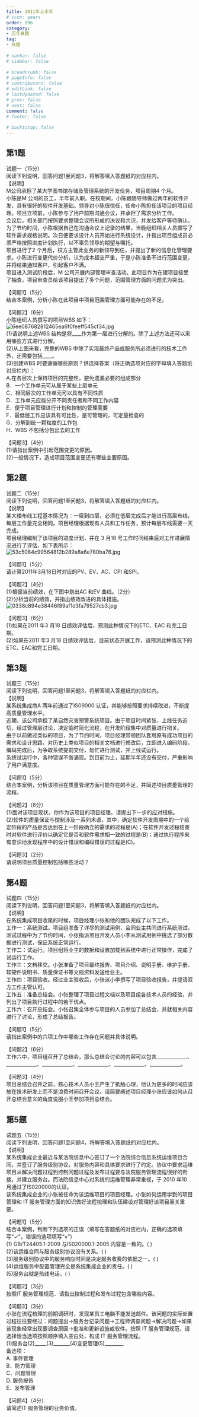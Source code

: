 ```yaml
---  
title: 2011年上半年  
# icon: gears  
order: 996  
category:  
- 历年真题  
tag:  
- 真题  
  
# navbar: false  
# sidebar: false  
  
# breadcrumb: false  
# pageInfo: false  
# contributors: false  
# editLink: false  
# lastUpdated: false  
# prev: false  
# next: false  
comment: false  
# footer: false  
  
# backtotop: false  
---  
```

## 第1题 ##

试题一（15分）  
阅读下列说明，回答问题1至问题3，将解答填入答题纸的对应栏内。  
【说明】  
M公司承担了某大学图书馆存储及管理系统的开发任务，项目周期4 个月。  
小陈是M 公司的员工，半年前入职。在校期间，小陈跟随导师做过两年的软件开发，具有很好的软件开发基础。领导对小陈很信任，任命小陈担任该项目的项目经理。项目立项前，小陈参与了用户前期沟通会议，并承担了需求分析工作。  
会议后，相关部门按照要求整理会议所形成的决议和共识，并发给客户等待确认。  
为了节约时间，小陈根据自己在沟通会议上记录的结果，当晚组织相关人员撰写了软件需求规格说明。次日便要求设计人员开始进行系统设计，并指出项目组成员必须严格按照进度计划执行，以不辜负领导的期望与嘱托。  
项目进行了2 个月后，校方主管此业务的新领导到任，并提出了新的信息化管理要求。小陈进行变更代价分析，认为成本超支严重，于是小陈准备不进行范围变更，并将结果通知客户，引起客户不满。  
项目进入测试阶段后，M 公司开展内部管理审查活动。此项目作为在建项目接受了抽查，项目审查员给该项目提出了多个问题，范围管理方面的问题尤为突出。  
  
【问题1】（5分）  
结合本案例，分析小陈在此项目中项目范围管理方面可能存在的不足。  
  
【问题2】（6分）  
小陈组织人员撰写的项目WBS 如下：  
![6ee087682812465ea6f0feeff545cf34.jpg][]  
(1)请说明上述WBS 结构是将\_\_\_\_作为第一层进行分解的。除了上述方法还可以采用哪些方式进行分解。  
(2)从上图来看，完整的WBS 中除了实现最终产品或服务所必须进行的技术工作外，还需要包括\_\_\_\_。  
(3)创建WBS 时要遵循哪些原则？供选择答案（将正确选项对应的字母填入答题纸对应栏内）：  
A.在各层次上保持项目的完整性，避免遗漏必要的组成部分  
B．一个工作单元可从属于某些上层单元  
C．相同层次的工作单元可以具有不同性质  
D．工作单元应能分开不同责任者和不同工作内容  
E．便于项目管理进行计划和控制的管理需要  
F．最低层工作应该具有可比性，是可管理的，可定量检查的  
G．分解到统一颗粒度的工作包  
H．WBS 不包括分包出去的工作  
  
【问题3】（4分）  
(1)请指出案例中引起范围变更的原因。  
(2)一般情况下，造成项目范围变更还有哪些主要原因。  


## 第2题 ##

试题二（15分）  
阅读下列说明，回答问题1至问题3，将解答填入答题纸的对应栏内。  
【说明】  
某大楼布线工程基本情况为：一层到四层，必须在低层完成后才能进行高层布线。  
每层工作量完全相同。项目经理根据现有人员和工作任务，预计每层布线需要一天完成。  
项目经理编制了该项目的进度计划，并在 3 月18 号工作时间结束后对工作进展情况进行了评估，如下表所示：  
![53c5084c99564812b289a8a6e780ba76.jpg][]  
  
【问题1】（5分）  
请计算2011年3月18日时对应的PV、EV、AC、CPI 和SPI。  
  
【问题2】（4分）  
(1)根据当前绩效，在下图中划出AC 和EV 曲线。（2分）  
(2)分析当前的绩效，并指出绩效改进的具体措施。  
![0338c894e38446f89af1d3fa79527cb3.jpg][]  
  
【问题3】（6分）  
(1)如果在2011 年3 月18 日绩效评估后，预测此种情况下的ETC、EAC 和完工日期。  
(2)如果在2011 年3 月18 日绩效评估后，目前状态开展工作，请预测此种情况下的ETC、EAC和完工日期。  


## 第3题 ##

试题三（15分）  
阅读下列说明，回答问题1至问题3，将解答填入答题纸的对应栏内。  
【说明】  
某系统集成商A 两年前通过了IS09000 认证，并能够按照要求持续改进，不断提高质量管理水平。  
近期，该公司承担了某自然灾害预警系统项目。由于项目时间紧张，上线任务迫切，经过管理层讨论，决定临时简化流程，在开发阶段集中对质量进行把关。  
由于以前做过类似的项目，为了节约时间，项目经理带领团队套用原有成功项目的需求和设计思路，对历史上类似项目的相关文档进行修改后，立即进入编码阶段。编码完成后，为争取系统提前交付，匆忙进行测试，并上线试运行。  
系统试运行中，各种错误不断涌现。到目前为止，延期半年还没有交付，严重影响了用户满意度。  
  
【问题1】（5分）  
结合本案例，分析该项目在质量管理方面可能存在的不足，并简述项目质量管理的流程。  
  
【问题2】（8分）  
(1)面对该项目现状，你作为该项目的项目经理，请提出下一步的应对措施。  
(2)软件的质量保证与控制涉及一系列术语，其中，确定软件开发周期中的一个给定阶段的产品是否达到在上一阶段确立的需求的过程是(A)；在软件开发过程结束时对软件进行评价以确定它是否和软件需求相一致的过程是(B)；通过执行程序来有意识地发现程序中的设计错误和编码错误的过程是(C)。  
  
【问题3】（2分）  
请说明项目质量控制包括哪些活动？  


## 第4题 ##

试题四（15分）  
阅读下列说明，回答问题1至问题3，将解答填入答题纸的对应栏内。  
【说明】  
在系统集成项目收尾的时候，项目经理小张和他的团队完成了以下工作。  
工作一：系统测试。项目组准备了详尽的测试用例，会同业主共同进行系统测试。测试过程中为了节约时间，小张指派项目开发人员小李从测试用例中挑选了部分数据进行测试，保证系统正常运行。  
工作二：试运行。项目组将业主的数据和设置加载到系统中进行正常操作，完成了试运行工作。  
工作三：文档移交。小张准备了项目最终报告、项目介绍、说明手册、维护手册、软硬件说明书、质量保证书等文档资料发送给业主。  
工作四：项目验收。经过业主验收后，小张派小李撰写了项目验收报告，并提请双方工作主管认可。  
工作五：准备总结会。小张整理了项目过程文档以及项目组各技术人员的经验，并列出了项目执行过程中的若干优点。  
工作六：召开总结会。小张召集全体参与项目的人员参加了总结会，并就相关内容进行了讨论，形成了总结报告。  
  
【问题1】（5分）  
请指出案例中的六项工作中哪些工作存在问题并具体说明。  
  
【问题2】（6分）  
工作六中，项目组召开了总结会，那么总结会讨论的内容可以包含\_\_\_\_\_\_\_\_\_\_\_\_\_、\_\_\_\_\_\_\_\_\_\_\_\_\_、\_\_\_\_\_\_\_\_\_\_\_\_\_、\_\_\_\_\_\_\_\_\_\_\_\_\_、\_\_\_\_\_\_\_\_\_\_\_\_\_、\_\_\_\_\_\_\_\_\_\_\_\_\_。  
  
【问题3】（4分）  
项目总结会召开之前，核心技术人员小王产生了抵触心理，他认为更多的时间应该放在技术研发上而不是浪费时间召开会议。请简要阐述项目经理小张应该如何从召开总结会意义的角度说服小王参加项目总结会。  


## 第5题 ##

试题五（15分）  
阅读下列说明，回答问题1至问题4，将解答填入答题纸的对应栏内。  
【说明】  
某系统集成企业最近与某法院信息中心签订了一个法院综合信息系统运维项目合同，并签订了服务级别协议，对服务内容和具体要求进行了约定。协议中要求运维项目从解决问题过程到控制问题过程及发布过程要与法院服务管理流程很好的衔接，并建立服务台。而法院信息中心对系统的运维管理非常重视，于 2010 年10 月通过了IS020000的认证。  
该系统集成企业的小张被任命为该运维项目的项目经理。小张如何运用学到的项目管理和 IT 服务管理方面的知识做好流程梳理和队伍建设对管理好该项目至关重要。  
  
【问题1】（5分）  
结合本案例，判断下列选项的正误（填写在答题纸的对应栏内，正确的选项填写“✓”，错误的选项填写“×”）  
(1) GB/T24405.1-2009 与IS020000.1-2005 内容是一致的。( )  
(2)该运维合同与服务级别协议没有关系。( )  
(3)服务级别协议中的服务响应时间是决定服务收费的依据之一。( )  
(4)运维服务中配置管理完全是系统集成企业的责任。( )  
(5)服务台就是热线电话。( )  
  
【问题2】（3分）  
按照IT 服务管理规范．请指出控制过程和发布过程包含哪些内容。  
  
【问题3】（3分）  
小张在流程梳理的前期调研时，发现某员工电脑不能发送邮件。该问题的实际处置过程往往要经过：问题提出→服务台记录问题→工程师调查问题→解决问题→如果该现象经常出现要调查原因→批准和更新设施或软件。按照 IT 服务管理规范，请选择恰当选项按照顺序填入空白处，构成 IT 服务管理流程。  
(1)服务台(2)\_\_\_\_\_(3)\_\_\_\_\_\_\_(4)变更管理(5)\_\_\_\_\_\_\_\_  
备选项：  
A. 事件管理  
B．能力管理  
C．问题管理  
D. 服务报告  
E．发布管理  
  
【问题4】（4分）  
请简述IT 服务管理的业务价值。  



[6ee087682812465ea6f0feeff545cf34.jpg]: https://www.xkxxkx.cn/file/exam/software/系统集成项目管理工程师/案例/第1题/6ee087682812465ea6f0feeff545cf34.jpg
[53c5084c99564812b289a8a6e780ba76.jpg]: https://www.xkxxkx.cn/file/exam/software/系统集成项目管理工程师/案例/第2题/53c5084c99564812b289a8a6e780ba76.jpg
[0338c894e38446f89af1d3fa79527cb3.jpg]: https://www.xkxxkx.cn/file/exam/software/系统集成项目管理工程师/案例/第2题/0338c894e38446f89af1d3fa79527cb3.jpg
